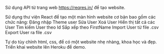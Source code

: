 Sử dụng API  từ trang web https://reqres.in/ để  tạo website.


Sử dụng thư viện React để tạo một màn hình website cơ bản bao gồm các chức năng:
Đăng nhập
Theme user
Sửa User
Xoá User
Hiển thị tất cả các User
Tìm kiếm User theo Id
Sắp xếp theo FirstName
Import User từ file .csv
Export User ra file .csv


Tự do tùy chỉnh html, css, để có một website nhẹ nhàng, khoa học và đẹp.
Triển khai website lên Heroku để demo.
